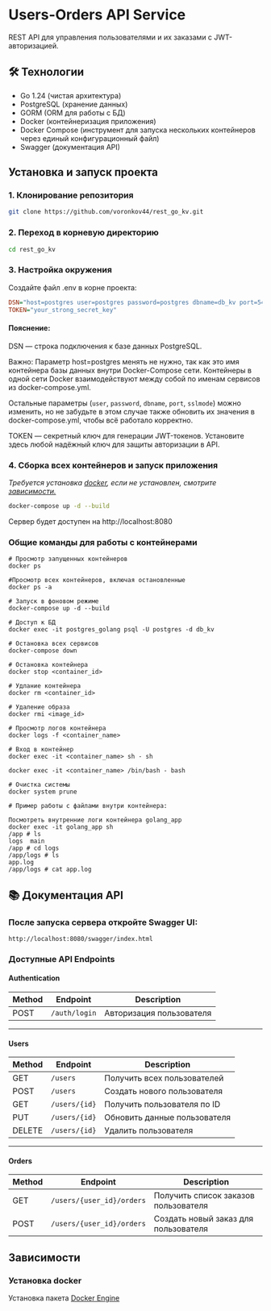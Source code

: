 # Users-Orders API Service
REST API для управления пользователями и их заказами с JWT-авторизацией.

## 🛠 Технологии
- Go 1.24 (чистая архитектура)
- PostgreSQL (хранение данных)
- GORM (ORM для работы с БД)
- Docker (контейнеризация приложения)
- Docker Compose (инструмент для запуска нескольких контейнеров через единый конфигурационный файл)
- Swagger (документация API)

## Установка и запуск проекта

### 1. Клонирование репозитория
```bash
git clone https://github.com/voronkov44/rest_go_kv.git
```
### 2. Переход в корневую директорию 
```bash
cd rest_go_kv
```

### 3. Настройка окружения 

Создайте файл .env в корне проекта:

```ini
DSN="host=postgres user=postgres password=postgres dbname=db_kv port=5432 sslmode=disable"
TOKEN="your_strong_secret_key"
```
#### Пояснение:
DSN — строка подключения к базе данных PostgreSQL.

Важно:
Параметр host=postgres менять не нужно, так как это имя контейнера базы данных внутри Docker-Compose сети.
Контейнеры в одной сети Docker взаимодействуют между собой по именам сервисов из docker-compose.yml.

Остальные параметры (`user`, `password`, `dbname`, `port`, `sslmode`) можно изменить, но не забудьте в этом случае также обновить их значения в docker-compose.yml, чтобы всё работало корректно.

TOKEN — секретный ключ для генерации JWT-токенов.
Установите здесь любой надёжный ключ для защиты авторизации в API.

### 4. Сборка всех контейнеров и запуск приложения
*Требуется установка [docker](https://www.docker.com/products/docker-desktop/), если не установлен, смотрите [зависимости.](https://github.com/voronkov44/rest_go_kv?tab=readme-ov-file#%D1%83%D1%81%D1%82%D0%B0%D0%BD%D0%BE%D0%B2%D0%BA%D0%B0-docker)*
```bash
docker-compose up -d --build
```

Сервер будет доступен на http://localhost:8080

### Общие команды для работы с контейнерами

```
# Просмотр запущенных контейнеров
docker ps

#Просмотр всех контейнеров, включая остановленные
docker ps -a

# Запуск в фоновом режиме
docker-compose up -d --build

# Доступ к БД
docker exec -it postgres_golang psql -U postgres -d db_kv

# Остановка всех сервисов
docker-compose down

# Остановка контейнера
docker stop <container_id>

# Удлание контейнера
docker rm <container_id>

# Удаление образа
docker rmi <image_id>

# Просмотр логов контейнера
docker logs -f <container_name>

# Вход в контейнер
docker exec -it <container_name> sh - sh

docker exec -it <container_name> /bin/bash - bash

# Очистка системы
docker system prune

# Пример работы с файлами внутри контейнера:

Посмотреть внутренние логи контейнера golang_app
docker exec -it golang_app sh
/app # ls
logs  main
/app # cd logs
/app/logs # ls
app.log
/app/logs # cat app.log
```

## 📚 Документация API

### После запуска сервера откройте Swagger UI:

```
http://localhost:8080/swagger/index.html
```

### Доступные API Endpoints

#### Authentication

| Method | Endpoint       | Description               | 
|--------|----------------|---------------------------|
| POST   | `/auth/login`  | Авторизация пользователя  |

---

#### Users

| Method | Endpoint       | Description                       |
|--------|----------------|-----------------------------------|
| GET    | `/users`       | Получить всех пользователей       |
| POST   | `/users`       | Создать нового пользователя       |
| GET    | `/users/{id}`  | Получить пользователя по ID       |
| PUT    | `/users/{id}`  | Обновить данные пользователя      |
| DELETE | `/users/{id}`  | Удалить пользователя              |

---

#### Orders

| Method | Endpoint                   | Description                               |
|--------|----------------------------|-------------------------------------------|
| GET    | `/users/{user_id}/orders`  | Получить список заказов пользователя      |
| POST   | `/users/{user_id}/orders`  | Создать новый заказ для пользователя      |

## Зависимости
### Установка docker
Установка пакета [Docker Engine](https://docs.docker.com/engine/install/)

